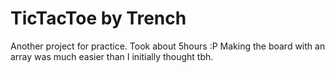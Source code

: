 # TicTacToe by Trench
 Another project for practice. Took about 5hours :P
Making the board with an array was much easier than I initially thought tbh.